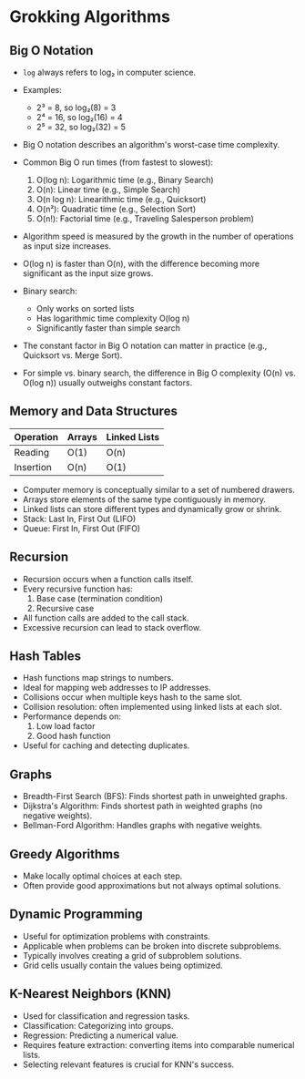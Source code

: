 # Grokking Algorithms

## Big O Notation

- `log` always refers to log₂ in computer science.
- Examples:
  - 2³ = 8, so log₂(8) = 3
  - 2⁴ = 16, so log₂(16) = 4
  - 2⁵ = 32, so log₂(32) = 5

- Big O notation describes an algorithm's worst-case time complexity.
- Common Big O run times (from fastest to slowest):
  1. O(log n): Logarithmic time (e.g., Binary Search)
  2. O(n): Linear time (e.g., Simple Search)
  3. O(n log n): Linearithmic time (e.g., Quicksort)
  4. O(n²): Quadratic time (e.g., Selection Sort)
  5. O(n!): Factorial time (e.g., Traveling Salesperson problem)

- Algorithm speed is measured by the growth in the number of operations as input size increases.
- O(log n) is faster than O(n), with the difference becoming more significant as the input size grows.
- Binary search:
  - Only works on sorted lists
  - Has logarithmic time complexity O(log n)
  - Significantly faster than simple search

- The constant factor in Big O notation can matter in practice (e.g., Quicksort vs. Merge Sort).
- For simple vs. binary search, the difference in Big O complexity (O(n) vs. O(log n)) usually outweighs constant factors.

## Memory and Data Structures

| Operation | Arrays | Linked Lists |
|-----------|--------|--------------|
| Reading   | O(1)   | O(n)         |
| Insertion | O(n)   | O(1)         |

- Computer memory is conceptually similar to a set of numbered drawers.
- Arrays store elements of the same type contiguously in memory.
- Linked lists can store different types and dynamically grow or shrink.
- Stack: Last In, First Out (LIFO)
- Queue: First In, First Out (FIFO)

## Recursion

- Recursion occurs when a function calls itself.
- Every recursive function has:
  1. Base case (termination condition)
  2. Recursive case
- All function calls are added to the call stack.
- Excessive recursion can lead to stack overflow.

## Hash Tables

- Hash functions map strings to numbers.
- Ideal for mapping web addresses to IP addresses.
- Collisions occur when multiple keys hash to the same slot.
- Collision resolution: often implemented using linked lists at each slot.
- Performance depends on:
  1. Low load factor
  2. Good hash function
- Useful for caching and detecting duplicates.

## Graphs

- Breadth-First Search (BFS): Finds shortest path in unweighted graphs.
- Dijkstra's Algorithm: Finds shortest path in weighted graphs (no negative weights).
- Bellman-Ford Algorithm: Handles graphs with negative weights.

## Greedy Algorithms

- Make locally optimal choices at each step.
- Often provide good approximations but not always optimal solutions.

## Dynamic Programming

- Useful for optimization problems with constraints.
- Applicable when problems can be broken into discrete subproblems.
- Typically involves creating a grid of subproblem solutions.
- Grid cells usually contain the values being optimized.

## K-Nearest Neighbors (KNN)

- Used for classification and regression tasks.
- Classification: Categorizing into groups.
- Regression: Predicting a numerical value.
- Requires feature extraction: converting items into comparable numerical lists.
- Selecting relevant features is crucial for KNN's success.
